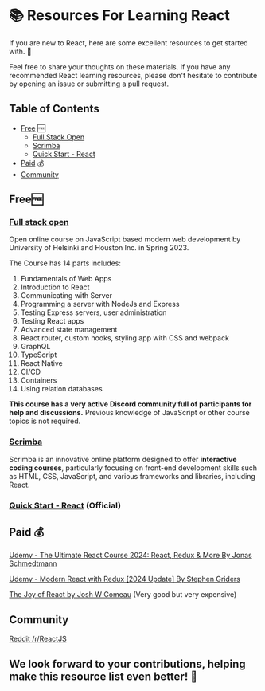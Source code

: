 # 📚 Resources For Learning React

If you are new to React, here are some excellent resources to get started with. 🌟

Feel free to share your thoughts on these materials. If you have any recommended React learning resources, please don't hesitate to contribute by opening an issue or submitting a pull request.

## Table of Contents
- [Free](#free) 🆓
  - [Full Stack Open](#full-stack-open)
  - [Scrimba](#scrimba)
  - [Quick Start - React](#quick-start---react-official)
- [Paid](#paid) 💰
- [Community](#community) 

## Free🆓

### [Full stack open](https://fullstackopen.com/en/) 

Open online course on JavaScript based modern web development by University of Helsinki and Houston Inc. in Spring 2023. 

The Course has 14 parts includes:
1. Fundamentals of Web Apps
2. Introduction to React
3. Communicating with Server
4. Programming a server with NodeJs and Express
5. Testing Express servers, user administration
6. Testing React apps
7. Advanced state management
8. React router, custom hooks, styling app with CSS and webpack
9. GraphQL
10. TypeScript
11. React Native
12. CI/CD
13. Containers
14. Using relation databases

**This course has a very active Discord community full of participants for help and discussions.** Previous knowledge of JavaScript or other course topics is not required.

### [Scrimba](https://scrimba.com)

Scrimba is an innovative online platform designed to offer **interactive coding courses**, particularly focusing on front-end development skills such as HTML, CSS, JavaScript, and various frameworks and libraries, including React.

### [Quick Start - React](https://react.dev/learn) (Official)

## Paid 💰

[Udemy - The Ultimate React Course 2024: React, Redux & More By Jonas Schmedtmann](https://www.udemy.com/course/the-ultimate-react-course)

[Udemy - Modern React with Redux [2024 Update] By Stephen Griders](https://www.udemy.com/course/react-redux/)

[The Joy of React by Josh W Comeau](https://www.joyofreact.com) (Very good but very expensive)

## Community
[Reddit /r/ReactJS](https://www.reddit.com/r/reactjs/)

## We look forward to your contributions, helping make this resource list even better! 🙌
